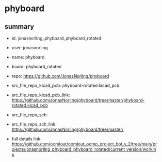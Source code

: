 # phyboard
 
## summary 
* id: jonasnorling_phyboard_phyboard_rotated
* user: jonasnorling
* name: phyboard
* board: phyboard_rotated
* repo: https://github.com/JonasNorling/phyboard
* src_file_repo_kicad_pcb: phyboard-rotated.kicad_pcb
* src_file_repo_kicad_pcb_link: https://github.com/JonasNorling/phyboard/tree/master/phyboard-rotated.kicad_pcb


* src_file_repo_sch: 
* src_file_repo_sch_link: https://github.com/JonasNorling/phyboard/tree/master/
* full details link: https://github.com/oomlout/oomlout_oomp_project_bot_v_2/tree/main/projects/jonasnorling_phyboard_phyboard_rotated/current_version/working  







